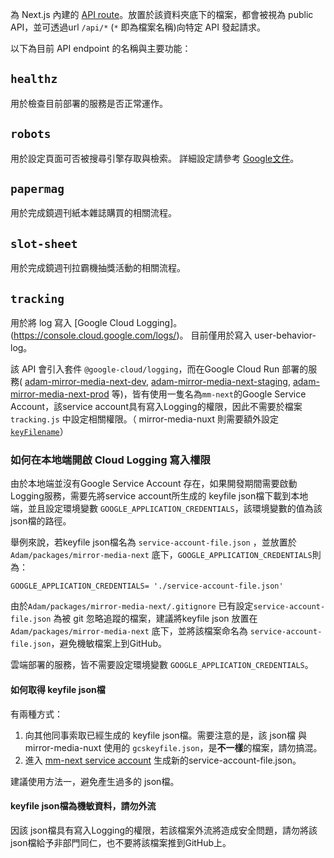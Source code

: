 
為 Next.js 內建的 [API route](https://nextjs.org/docs/pages/building-your-application/routing/api-routes)。放置於該資料夾底下的檔案，都會被視為 public API，並可透過url `/api/*` (`*` 即為檔案名稱)向特定 API 發起請求。

以下為目前 API endpoint 的名稱與主要功能：

## `healthz`
用於檢查目前部署的服務是否正常運作。

## `robots`
用於設定頁面可否被搜尋引擎存取與檢索。
詳細設定請參考 [Google文件](https://developers.google.com/search/docs/crawling-indexing/robots/intro?hl=zh-tw)。

## `papermag`
用於完成鏡週刊紙本雜誌購買的相關流程。

## `slot-sheet`
用於完成鏡週刊拉霸機抽獎活動的相關流程。

## `tracking`
用於將 log 寫入 [Google Cloud Logging]。(https://console.cloud.google.com/logs/)。
目前僅用於寫入 user-behavior-log。

該 API 會引入套件 `@google-cloud/logging`，而在Google Cloud Run 部署的服務( [adam-mirror-media-next-dev](https://console.cloud.google.com/run/detail/asia-east1/adam-mirror-media-next-dev/metrics?project=mirrormedia-1470651750304), [adam-mirror-media-next-staging](https://console.cloud.google.com/run/detail/asia-east1/adam-mirror-media-next-staging/metrics?project=mirrormedia-1470651750304), [adam-mirror-media-next-prod](https://console.cloud.google.com/run/detail/asia-east1/adam-mirror-media-next-prod/metrics?project=mirrormedia-1470651750304) 等)，皆有使用一隻名為`mm-next`的Google Service Account，該service account具有寫入Logging的權限，因此不需要於檔案 `tracking.js` 中設定相關權限。（ mirror-media-nuxt 則需要額外設定[`keyFilename`](https://github.com/mirror-media/mirror-media-nuxt/blob/b9949345c89dd09c4fc91e029393e363b94f5558/api/tracking.js#L7)）

### 如何在本地端開啟 Cloud Logging 寫入權限
由於本地端並沒有Google Service Account 存在，如果開發期間需要啟動Logging服務，需要先將service account所生成的 keyfile json檔下載到本地端，並且設定環境變數 `GOOGLE_APPLICATION_CREDENTIALS`，該環境變數的值為該json檔的路徑。

舉例來說，若keyfile json檔名為 `service-account-file.json` ，並放置於 `Adam/packages/mirror-media-next` 底下，`GOOGLE_APPLICATION_CREDENTIALS`則為：

```
GOOGLE_APPLICATION_CREDENTIALS= './service-account-file.json'
```

由於`Adam/packages/mirror-media-next/.gitignore` 已有設定`service-account-file.json` 為被 git 忽略追蹤的檔案，建議將keyfile json 放置在`Adam/packages/mirror-media-next` 底下，並將該檔案命名為 `service-account-file.json`，避免機敏檔案上到GitHub。

雲端部署的服務，皆不需要設定環境變數 `GOOGLE_APPLICATION_CREDENTIALS`。

#### 如何取得 keyfile json檔

有兩種方式：
1. 向其他同事索取已經生成的 keyfile json檔。需要注意的是，該 json檔 與 mirror-media-nuxt 使用的 `gcskeyfile.json`，是**不一樣**的檔案，請勿搞混。
2. 進入 [mm-next service account](https://console.cloud.google.com/iam-admin/serviceaccounts/details/100545292663403155422/keys?project=mirrormedia-1470651750304) 生成新的service-account-file.json。

建議使用方法一，避免產生過多的 json檔。

#### keyfile json檔為機敏資料，請勿外流
因該 json檔具有寫入Logging的權限，若該檔案外流將造成安全問題，請勿將該 json檔給予非部門同仁，也不要將該檔案推到GitHub上。



